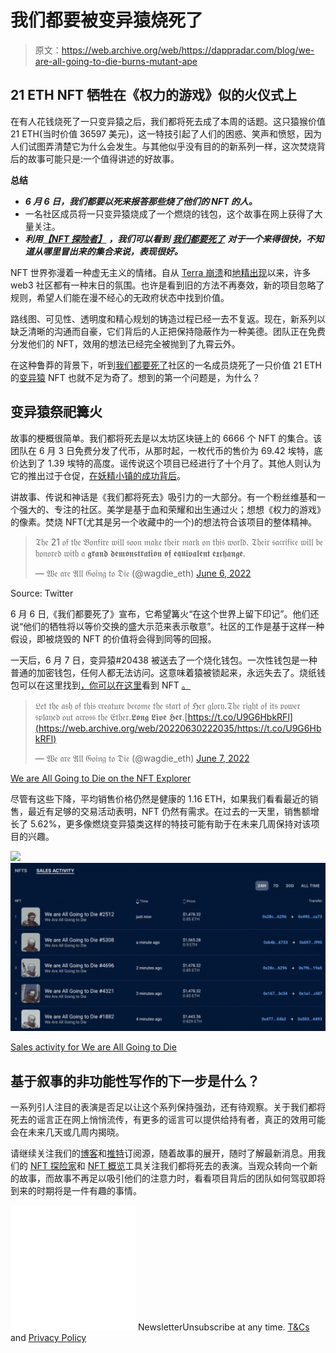 # 我们都要被变异猿烧死了

> 原文：<https://web.archive.org/web/https://dappradar.com/blog/we-are-all-going-to-die-burns-mutant-ape>

## 21 ETH NFT 牺牲在《权力的游戏》似的火仪式上

在有人花钱烧死了一只变异猿之后，我们都将死去成了本周的话题。这只猿猴价值 21 ETH(当时价值 36597 美元)，这一特技引起了人们的困惑、笑声和愤怒，因为人们试图弄清楚它为什么会发生。与其他似乎没有目的的新系列一样，这次焚烧背后的故事可能只是:一个值得讲述的好故事。

**总结**

*   ***6 月 6 日，我们都要以死来报答那些烧了他们的 NFT 的人。***
*   一名社区成员将一只变异猿烧成了一个燃烧的钱包，这个故事在网上获得了大量关注。
*   ***利用***[***【NFT 探险者】***](https://web.archive.org/web/20220630222035/https://dappradar.com/hub/nft-explorer) ***，我们可以看到*** [***我们都要死了***](https://web.archive.org/web/20220630222035/https://dappradar.com/hub/nft-explorer/collection/we-are-all-going-to-die/sales-activity) ***对于一个来得很快，不知道从哪里冒出来的集合来说，表现很好。***

NFT 世界弥漫着一种虚无主义的情绪。自从 [Terra 崩溃](https://web.archive.org/web/20220630222035/https://dappradar.com/blog/terra-validators-pause-network-as-luna-drops-to-zero/)和[地精出现](https://web.archive.org/web/20220630222035/https://dappradar.com/blog/what-is-goblin-town)以来，许多 web3 社区都有一种末日的氛围。也许是看到旧的方法不再奏效，新的项目忽略了规则，希望人们能在漫不经心的无政府状态中找到价值。

路线图、可见性、透明度和精心规划的铸造过程已经一去不复返。现在，新系列以缺乏清晰的沟通而自豪，它们背后的人正把保持隐蔽作为一种美德。团队正在免费分发他们的 NFT，效用的想法已经完全被抛到了九霄云外。

在这种鲁莽的背景下，听到[我们都要死了](https://web.archive.org/web/20220630222035/https://dappradar.com/hub/nft-explorer/collection/we-are-all-going-to-die)社区的一名成员烧死了一只价值 21 ETH 的[变异猿](https://web.archive.org/web/20220630222035/https://dappradar.com/hub/nft-explorer/collection/mutant-ape-yacht-club) NFT 也就不足为奇了。想到的第一个问题是，为什么？

## 变异猿祭祀篝火

故事的梗概很简单。我们都将死去是以太坊区块链上的 6666 个 NFT 的集合。该团队在 6 月 3 日免费分发了代币，从那时起，一枚代币的售价为 69.42 埃特，底价达到了 1.39 埃特的高度。谣传说这个项目已经进行了十个月了。其他人则认为它的推出过于仓促，[在妖精小镇的成功背后](https://web.archive.org/web/20220630222035/https://dappradar.com/blog/goblin-town-copycats-appear-in-dappradar-rankings)。

讲故事、传说和神话是《我们都将死去》吸引力的一大部分。有一个粉丝维基和一个强大的、专注的社区。美学是基于血和荣耀和出生通过火；想想《权力的游戏》的像素。焚烧 NFT(尤其是另一个收藏中的一个)的想法符合该项目的整体精神。

> 𝔗𝔥𝔢 21 𝔬𝔣 𝔱𝔥𝔢 𝔅𝔬𝔫𝔣𝔦𝔯𝔢 𝔴𝔦𝔩𝔩 𝔰𝔬𝔬𝔫 𝔪𝔞𝔨𝔢 𝔱𝔥𝔢𝔦𝔯 𝔪𝔞𝔯𝔨 𝔬𝔫 𝔱𝔥𝔦𝔰 𝔴𝔬𝔯𝔩𝔡. 𝔗𝔥𝔢𝔦𝔯 𝔰𝔞𝔠𝔯𝔦𝔣𝔦𝔠𝔢 𝔴𝔦𝔩𝔩 𝔟𝔢 𝔥𝔬𝔫𝔬𝔯𝔢𝔡 𝔴𝔦𝔱𝔥 𝔞 𝖌𝖗𝖆𝖓𝖉 𝖉𝖊𝖒𝖔𝖓𝖘𝖙𝖗𝖆𝖙𝖎𝖔𝖓 𝖔𝖋 𝖊𝖖𝖚𝖎𝖛𝖆𝖑𝖊𝖓𝖙 𝖊𝖝𝖈𝖍𝖆𝖓𝖌𝖊.
> 
> — 𝔚𝔢 𝔞𝔯𝔢 𝔄𝔩𝔩 𝔊𝔬𝔦𝔫𝔤 𝔱𝔬 𝔇𝔦𝔢 (@wagdie_eth) [June 6, 2022](https://web.archive.org/web/20220630222035/https://twitter.com/wagdie_eth/status/1533813914185699329?ref_src=twsrc%5Etfw)

Source: Twitter

6 月 6 日,《我们都要死了》宣布，它希望篝火“在这个世界上留下印记”。他们还说“他们的牺牲将以等价交换的盛大示范来表示敬意”。社区的工作是基于这样一种假设，即被烧毁的 NFT 的价值将会得到同等的回报。

一天后，6 月 7 日，变异猿#20438 被送去了一个烧化钱包。一次性钱包是一种普通的加密钱包，任何人都无法访问。这意味着猿被锁起来，永远失去了。烧纸钱包可以在这里找到[，你可以在这里](https://web.archive.org/web/20220630222035/https://opensea.io/BurnAddress)看到 NFT [。](https://web.archive.org/web/20220630222035/https://dappradar.com/hub/assets/eth/0x60e4d786628fea6478f785a6d7e704777c86a7c6/20438)

> 𝔏𝔢𝔱 𝔱𝔥𝔢 𝔞𝔰𝔥 𝔬𝔣 𝔱𝔥𝔦𝔰 𝔠𝔯𝔢𝔞𝔱𝔲𝔯𝔢 𝔟𝔢𝔠𝔬𝔪𝔢 𝔱𝔥𝔢 𝔰𝔱𝔞𝔯𝔱 𝔬𝔣 ℌ𝔢𝔯 𝔤𝔩𝔬𝔯𝔶.𝔗𝔥𝔢 𝔯𝔦𝔤𝔥𝔱 𝔬𝔣 𝔦𝔱𝔰 𝔭𝔬𝔴𝔢𝔯 𝔰𝔭𝔩𝔞𝔶𝔢𝔡 𝔬𝔲𝔱 𝔞𝔠𝔯𝔬𝔰𝔰 𝔱𝔥𝔢 𝔈𝔱𝔥𝔢𝔯.𝕷𝖔𝖓𝖌 𝕷𝖎𝖛𝖊 𝕳𝖊𝖗.[https://t.co/U9G6HbkRFl](https://web.archive.org/web/20220630222035/https://t.co/U9G6HbkRFl)
> 
> — 𝔚𝔢 𝔞𝔯𝔢 𝔄𝔩𝔩 𝔊𝔬𝔦𝔫𝔤 𝔱𝔬 𝔇𝔦𝔢 (@wagdie_eth) [June 7, 2022](https://web.archive.org/web/20220630222035/https://twitter.com/wagdie_eth/status/1533983956537856000?ref_src=twsrc%5Etfw)

[We are All Going to Die on the NFT Explorer](https://web.archive.org/web/20220630222035/https://dappradar.com/hub/nft-explorer/collection/we-are-all-going-to-die)

尽管有这些下降，平均销售价格仍然是健康的 1.16 ETH，如果我们看看最近的销售，最近有足够的交易活动表明，NFT 仍然有需求。在过去的一天里，销售额增长了 5.62%，更多像燃烧变异猿类这样的特技可能有助于在未来几周保持对该项目的兴趣。

![](img/5923a1f313b206a1006889755a32bc4d.png)![](img/63ead90f75a497f8eab45ca4ef5c1f4b.png)

[Sales activity for We are All Going to Die](https://web.archive.org/web/20220630222035/https://dappradar.com/hub/nft-explorer/collection/we-are-all-going-to-die/sales-activity)

## 基于叙事的非功能性写作的下一步是什么？

一系列引人注目的表演是否足以让这个系列保持强劲，还有待观察。关于我们都将死去的谣言正在网上悄悄流传，有更多的谣言可以提供给持有者，真正的效用可能会在未来几天或几周内揭晓。

请继续关注我们的[博客](https://web.archive.org/web/20220630222035/https://dappradar.com/blog/)和[推特](https://web.archive.org/web/20220630222035/https://twitter.com/DappRadar)订阅源，随着故事的展开，随时了解最新消息。用我们的 [NFT 探险家](https://web.archive.org/web/20220630222035/https://dappradar.com/hub/nft-explorer)和 [NFT 概览](https://web.archive.org/web/20220630222035/https://dappradar.com/nft)工具关注我们都将死去的表演。当观众转向一个新的故事，而故事不再足以吸引他们的注意力时，看看项目背后的团队如何驾驭即将到来的时期将是一件有趣的事情。

![](img/6d5a4a2d609c56e1a5771717e54ba759.png) NewsletterUnsubscribe at any time. [T&Cs](https://web.archive.org/web/20220630222035/https://dappradar.com/terms) and [Privacy Policy](https://web.archive.org/web/20220630222035/https://dappradar.com/privacy-policy)